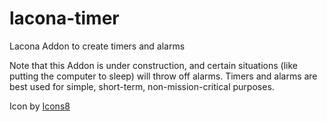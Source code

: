 # lacona-timer

Lacona Addon to create timers and alarms

Note that this Addon is under construction, and certain situations (like putting the computer to sleep) will throw off alarms. Timers and alarms are best used for simple, short-term, non-mission-critical purposes.

Icon by [Icons8](https://icons8.com/)